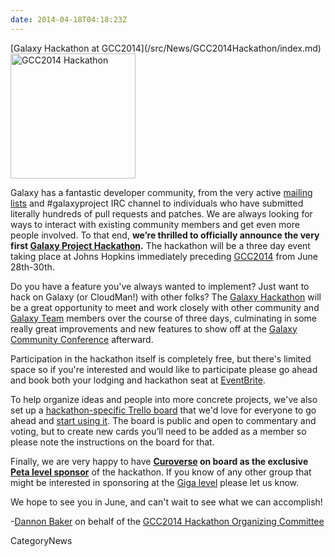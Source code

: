 ```yaml
---
date: 2014-04-18T04:18:23Z
---
```

<div class='newsItemHeader'>[Galaxy Hackathon at GCC2014](/src/News/GCC2014Hackathon/index.md)</div>

<div class='right'><a href='/Events/GCC2014/Hackathon'><img src='/Images/Logos/GCC2014HackLogo200.png' alt='GCC2014 Hackathon' width="200" /></a></div>

Galaxy has a fantastic developer community, from the very active [mailing lists](/src/MailingLists/index.md) and #galaxyproject IRC channel to individuals who have submitted literally hundreds of pull requests and patches.  We are always looking for ways to interact with existing community members and get even more people involved. To that end, **we’re thrilled to officially announce the very first [Galaxy Project Hackathon](/Events/GCC2014/Hackathon).**  The hackathon will be a three day event taking place at Johns Hopkins immediately preceding [GCC2014](/src/Events/GCC2014/index.md) from June 28th-30th.

Do you have a feature you've always wanted to implement?  Just want to hack on Galaxy (or CloudMan!) with other folks?  The [Galaxy Hackathon](/src/Events/GCC2014/Hackathon/index.md) will be a great opportunity to meet and work closely with other community and [Galaxy Team](/GalaxyTeam) members over the course of three days, culminating in some really great improvements and new features to show off at the [Galaxy Community Conference](/src/Events/GCC2014/index.md) afterward.

Participation in the hackathon itself is completely free, but there's limited space so if you're interested and would like to participate please go ahead and book both your lodging and hackathon seat at [EventBrite](http://bit.ly/gcc2014hackreg).

To help organize ideas and people into more concrete projects, we've also set up a [hackathon-specific Trello board](https://trello.com/b/3YgU637b/gcc2014-hackathon) that we'd love for everyone to go ahead and [start using it](https://trello.com/b/3YgU637b/gcc2014-hackathon).  The board is public and open to commentary and voting, but to create new cards you’ll need to be added as a member so please note the instructions on the board for that.

Finally, we are very happy to have **[Curoverse](https://curoverse.com/) on board as the exclusive [Peta level sponsor](/src/Events/GCC2014/Hackathon/index.md#sponsors)** of the hackathon.  If you know of any other group that might be interested in sponsoring at the [Giga level](/src/Events/GCC2014/Hackathon/index.md#sponsors) please let us know.

We hope to see you in June, and can't wait to see what we can accomplish!

-[Dannon Baker](/src/DannonBaker/index.md) on behalf of the [GCC2014 Hackathon Organizing Committee](/src/Events/GCC2014/Organizers/index.md#hackathon-committee)


CategoryNews
